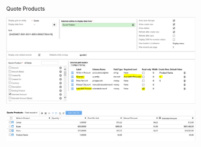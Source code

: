 Quote Products

![](Quote%20Products_Quoteproducts_Config.PNG)

![](Quote%20Products_quoteform.PNG)
